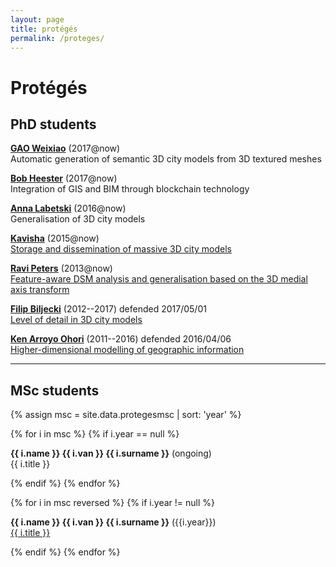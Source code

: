 ```yaml
---
layout: page
title: protégés
permalink: /proteges/
---
```


# Protégés


## PhD students


[**GAO Weixiao**](https://3d.bk.tudelft.nl/weixiao) (2017@now)<br>
Automatic generation of semantic 3D city models from 3D textured meshes

[**Bob Heester**](https://3d.bk.tudelft.nl/bheester/) (2017@now)<br>
Integration of GIS and BIM through blockchain technology

[**Anna Labetski**](https://3d.bk.tudelft.nl/alabetski) (2016@now)<br>
Generalisation of 3D city models

[**Kavisha**](https://3d.bk.tudelft.nl/kavisha) (2015@now)<br>
[Storage and dissemination of massive 3D city models](http://www.3d4em.nl/rl2/)

[**Ravi Peters**](http://3d.bk.tudelft.nl/rypeters) (2013@now)<br>
[Feature-aware DSM analysis and generalisation based on the 3D medial axis transform](http://3d.bk.tudelft.nl/projects/3dsm)

[**Filip Biljecki**](http://3d.bk.tudelft.nl/biljecki) (2012--2017)
<span class="label label">defended 2017/05/01</span><br> 
[Level of detail in 3D city models](http://doi.org/b463)

[**Ken Arroyo Ohori**](http://3d.bk.tudelft.nl/ken) (2011--2016) 
<span class="label label">defended 2016/04/06</span><br> 
[Higher-dimensional modelling of geographic information](https://3d.bk.tudelft.nl/ken/en/thesis/)

- - -

## MSc students 

{% assign msc = site.data.protegesmsc | sort: 'year' %}

{% for i in msc %}
{% if i.year == null %}

<p><strong>{{ i.name }} {{ i.van }} {{ i.surname }}</strong> (ongoing)<br>{{ i.title }}</p>

{% endif %}
{% endfor %}

{% for i in msc reversed %}
{% if i.year != null %}

<p><strong>{{ i.name }} {{ i.van }} {{ i.surname }}</strong> ({{i.year}})<br><a href="{{ i.url }}">{{ i.title }}</a></p>

{% endif %}
{% endfor %}




  
